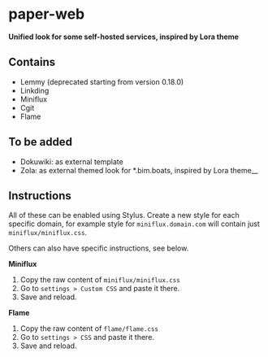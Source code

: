 # paper-web

__Unified look for some self-hosted services, inspired by Lora theme__

## Contains

- Lemmy (deprecated starting from version 0.18.0)
- Linkding
- Miniflux
- Cgit
- Flame

## To be added

- Dokuwiki: as external template
- Zola: as external themed look for *.bim.boats, inspired by Lora theme__

## Instructions

All of these can be enabled using Stylus. Create a new style for each specific
domain, for example style for `miniflux.domain.com` will contain just
`miniflux/miniflux.css`.

Others can also have specific instructions, see below.

__Miniflux__

1. Copy the raw content of `miniflux/miniflux.css`
2. Go to `settings > Custom CSS` and paste it there.
3. Save and reload.

__Flame__

1. Copy the raw content of `flame/flame.css`
2. Go to `settings > CSS` and paste it there.
3. Save and reload.

